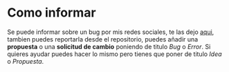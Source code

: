 # Como informar
Se puede informar sobre un bug por mis redes sociales, te las dejo [aqui](contaco), tambien puedes reportarla desde el repositorio, puedes añadir una **propuesta** o una **solicitud de cambio** poniendo de titulo *Bug* o *Error*.
Si quieres ayudar puedes hacer lo mismo pero tienes que poner de titulo *Idea* o *Propuesta*.
